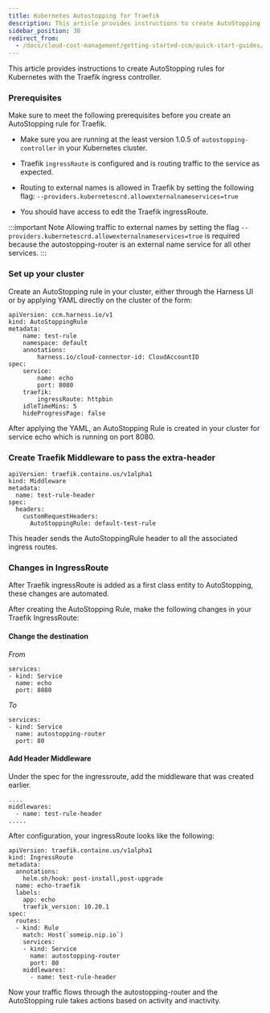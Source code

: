 ```yaml
---
title: Kubernetes Autostopping for Traefik
description: This article provides instructions to create AutoStopping rules for Kubernetes with the Traefik ingress controller.
sidebar_position: 30
redirect_from:
  - /docs/cloud-cost-management/getting-started-ccm/quick-start-guides/kubernetes-autostopping-traefik
---
```


This article provides instructions to create AutoStopping rules for Kubernetes with the Traefik ingress controller.

### Prerequisites

Make sure to meet the following prerequisites before you create an AutoStopping rule for Traefik.

* Make sure you are running at the least version 1.0.5 of `autostopping-controller` in your Kubernetes cluster.

* Traefik `ingressRoute` is configured and is routing traffic to the service as expected.

* Routing to external names is allowed in Traefik by setting the following flag: 
`--providers.kubernetescrd.allowexternalnameservices=true`

* You should have access to edit the Traefik ingressRoute.


:::important Note
Allowing traffic to external names by setting the flag `--providers.kubernetescrd.allowexternalnameservices=true` is required because the autostopping-router is an external name service for all other services.
:::


### Set up your cluster
Create an AutoStopping rule in your cluster, either through the Harness UI or by applying YAML directly on the cluster of the form:


```
apiVersion: ccm.harness.io/v1
kind: AutoStoppingRule
metadata:
    name: test-rule
    namespace: default
    annotations:
        harness.io/cloud-connector-id: CloudAccountID
spec:
    service:
        name: echo
        port: 8080
    traefik:
        ingressRoute: httpbin
    idleTimeMins: 5
    hideProgressPage: false
```

After applying the YAML, an AutoStopping Rule is created in your cluster for service echo which is running on port 8080.

 

### Create Traefik Middleware to pass the extra-header


```
apiVersion: traefik.containo.us/v1alpha1
kind: Middleware
metadata:
  name: test-rule-header
spec:
  headers:
    customRequestHeaders:
      AutoStoppingRule: default-test-rule
```


This header sends the AutoStoppingRule header to all the associated ingress routes.

### Changes in IngressRoute
After Traefik ingressRoute is added as a first class entity to AutoStopping, these changes are automated.

After creating the AutoStopping Rule, make the following changes in your Traefik IngressRoute:

#### Change the destination

_From_


```
services:                           
- kind: Service
  name: echo
  port: 8080    
```
                

_To_


```
services:
- kind: Service
  name: autostopping-router
  port: 80
```


#### Add Header Middleware
Under the spec for the ingressroute, add the middleware that was created earlier.


```
....
middlewares:
  - name: test-rule-header
.....
```


After configuration, your ingressRoute looks like the following:


```
apiVersion: traefik.containo.us/v1alpha1
kind: IngressRoute
metadata:
  annotations:
    helm.sh/hook: post-install,post-upgrade
  name: echo-traefik
  labels:
    app: echo
    traefik_version: 10.20.1
spec:
  routes:
  - kind: Rule
    match: Host(`someip.nip.io`)
    services:
    - kind: Service
      name: autostopping-router
      port: 80
    middlewares:
      - name: test-rule-header
```


Now your traffic flows through the autostopping-router and the AutoStopping rule takes actions based on activity and inactivity.